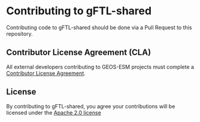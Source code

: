 # Contributing to gFTL-shared

Contributing code to gFTL-shared should be done via a Pull Request to this repository.

## Contributor License Agreement (CLA)

All external developers contributing to GEOS-ESM projects must complete a [Contributor License
Agreement](https://github.com/Goddard-Fortran-Ecosystem/cla).


## License

By contributing to gFTL-shared, you agree your contributions will be
licensed under the [Apache 2.0 license](https://github.com/Goddard-Fortran-Ecosystem/gFTL/blob/main/License.txt)
